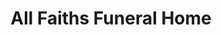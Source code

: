 ---
title: "All Faiths Funeral Home"
url: /grand-island/all-faiths-funeral-home/
shop: Bestattungen
---